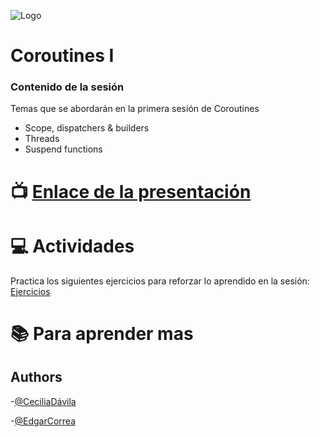 ![Logo](https://camo.githubusercontent.com/c7e73620fbad27a82687694ce66ef5b225b3145f4dc8ab55dc8adf9c75cfe0f8/68747470733a2f2f6d69726f2e6d656469756d2e636f6d2f6d61782f3830302f312a3174445a775564334e4d5175496a5a566b762d7230772e706e67)

# Coroutines I


### Contenido de la sesión

Temas que se abordarán en la primera sesión de Coroutines
- Scope, dispatchers & builders
- Threads
- Suspend functions


# :tv:  [Enlace de la presentación](#)

# :computer:  Actividades 
Practica los siguientes ejercicios para reforzar lo aprendido en la sesión:
[Ejercicios](#)

# :books: Para aprender mas 

## Authors

-[@CeciliaDávila](https://github.com/cecydb11-wizeline)

-[@EdgarCorrea](https://github.com)